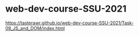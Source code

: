 # web-dev-course-SSU-2021
https://tasterawr.github.io/web-dev-course-SSU-2021/Task-09_JS_and_DOM/index.html

